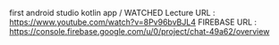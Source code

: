 first android studio kotlin app / WATCHED Lecture URL : https://www.youtube.com/watch?v=8Pv96bvBJL4
FIREBASE URL : https://console.firebase.google.com/u/0/project/chat-49a62/overview
